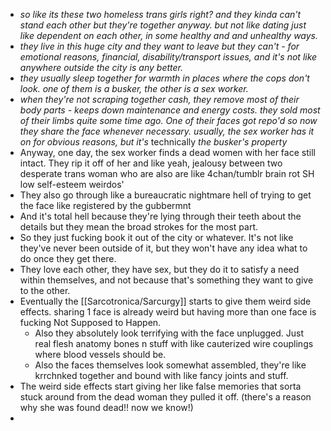 - *so like its these two homeless trans girls right? and they kinda can't stand each other but they're together anyway. but not like dating just like dependent on each other, in some healthy and and unhealthy ways.*
- *they live in this huge city and they want to leave but they can't - for emotional reasons, financial, disability/transport issues, and it's not like anywhere outside the city is any better.*
- *they usually sleep together for warmth in places where the cops don't look. one of them is a busker, the other is a sex worker.*
- *when they're not scraping together cash, they remove most of their body parts - keeps down maintenance and energy costs. they sold most of their limbs quite some time ago. One of their faces got repo'd so now they share the face whenever necessary. usually, the sex worker has it on for obvious reasons, but it's* technically *the busker's property*
- Anyway, one day, the sex worker finds a dead women with her face still intact. They rip it off of her and like yeah, jealousy between two desperate trans woman who are also are like 4chan/tumblr brain rot SH low self-esteem weirdos'
- They also go through like a bureaucratic nightmare hell of trying to get the face like registered by the gubbermnt
- And it's total hell because they're lying through their teeth about the details but they mean the broad strokes for the most part.
- So they just fucking book it out of the city or whatever. It's not like they've never been outside of it, but they won't have any idea what to do once they get there.
- They love each other, they have sex, but they do it to satisfy a need within themselves, and not because that's something they want to give  to the other.
- Eventually the [[Sarcotronica/Sarcurgy]] starts to give them weird side effects. sharing 1 face is already weird but having more than one face is fucking Not Supposed to Happen.
	- Also they absolutely look terrifying with the face unplugged. Just real flesh anatomy bones n stuff with like cauterized wire couplings where blood vessels should be.
	- Also the faces themselves look somewhat assembled, they're like krrchnked together and bound with like fancy joints and stuff.
- The weird side effects start giving her like false memories that sorta stuck around from the dead woman they pulled it off. (there's a reason why she was found dead!! now we know!)
-